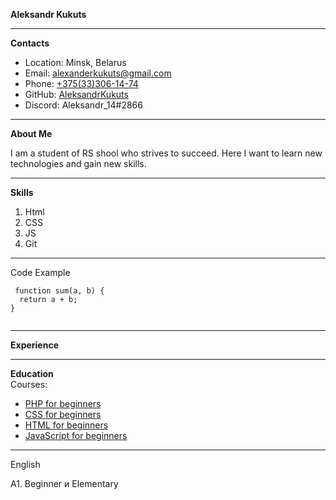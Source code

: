 <b>Aleksandr Kukuts</b>
  <hr>
  <b>Contacts</b>
  <ul>
  <li> Location: Minsk, Belarus </li>
  <li>Email: <a href="mailto:alexanderkukuts@gmail.com">alexanderkukuts@gmail.com</a></li>
  <li>Phone: <a href="tel:+375333061474">+375(33)306-14-74</a></li>
  <li>GitHub: <a href="https://github.com/AleksandrKukuts">AleksandrKukuts</a></li>
  <li>Discord: Aleksandr_14#2866</li>
  </ul>
<hr>
<b>About Me</b>
<p>I am a student of RS shool who strives to succeed. Here I want to learn new technologies and gain new skills. </p>
<hr>
<b>Skills</b>
<ol>
  <li>Html</li>
  <li>CSS</li>
  <li>JS</li>
  <li>Git</li>
</ol>
<hr>
Code Example <br>
<code>
 function sum(a, b) {
  return a + b;
}
 </code>
<hr>
<b>Experience</b>
<hr>
<b>Education</b>
<br>
Courses:
<ul>
  <li><a href="https://ru.code-basics.com/languages/php">PHP for beginners</a></li>
   <li><a href="https://code-basics.com/languages/css">CSS for beginners</a></li>
   <li><a href="https://code-basics.com/languages/html">HTML for beginners</a></li>
   <li><a href="https://code-basics.com/languages/javascript">JavaScript for beginners</a></li>
 </ul>
<hr>
English
<br>
<p> А1. Beginner и Elementary </p>
